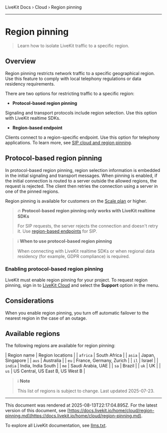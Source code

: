 LiveKit Docs › Cloud › Region pinning

---

# Region pinning

> Learn how to isolate LiveKit traffic to a specific region.

## Overview

Region pinning restricts network traffic to a specific geographical region. Use this feature to comply with local telephony regulations or data residency requirements.

There are two options for restricting traffic to a specific region:

- **Protocol-based region pinning**

Signaling and transport protocols include region selection. Use this option with LiveKit realtime SDKs.
- **Region-based endpoint**

Clients connect to a region-specific endpoint. Use this option for telephony applications. To learn more, see [SIP cloud and region pinning](https://docs.livekit.io/sip/cloud.md).

## Protocol-based region pinning

In protocol-based region pinning, region selection information is embedded in the initial signaling and transport messages. When pinning is enabled, if the initial connection is routed to a server outside the allowed regions, the request is rejected. The client then retries the connection using a server in one of the pinned regions.

Region pinning is available for customers on the [Scale plan](https://livekit.io/pricing) or higher.

> 🔥 **Protocol-based region pinning only works with LiveKit realtime SDKs**
> 
> For SIP requests, the server rejects the connection and doesn't retry it. Use [region-based endpoints](https://docs.livekit.io/sip/cloud.md#region-based-endpoint) for SIP.

> ℹ️ **When to use protocol-based region pinning**
> 
> When connecting with LiveKit realtime SDKs or when regional data residency (for example, GDPR compliance) is required.

### Enabling protocol-based region pinning

LiveKit must enable region pinning for your project. To request region pinning, sign in to [LiveKit Cloud](https://cloud.livekit.io) and select the **Support** option in the menu.

## Considerations

When you enable region pinning, you turn off automatic failover to the nearest region in the case of an outage.

## Available regions

The following regions are available for region pinning:

| Region name | Region locations |
| `africa` | South Africa |
| `asia` | Japan, Singapore |
| `aus` | Australia |
| `eu` | France, Germany, Zurich |
| `il` | Israel |
| `india` | India, India South |
| `me` | Saudi Arabia, UAE |
| `sa` | Brazil |
| `uk` | UK |
| `us` | US Central, US East B, US West B |

> ℹ️ **Note**
> 
> This list of regions is subject to change. Last updated 2025-07-23.

---

This document was rendered at 2025-08-13T22:17:04.895Z.
For the latest version of this document, see [https://docs.livekit.io/home/cloud/region-pinning.md](https://docs.livekit.io/home/cloud/region-pinning.md).

To explore all LiveKit documentation, see [llms.txt](https://docs.livekit.io/llms.txt).